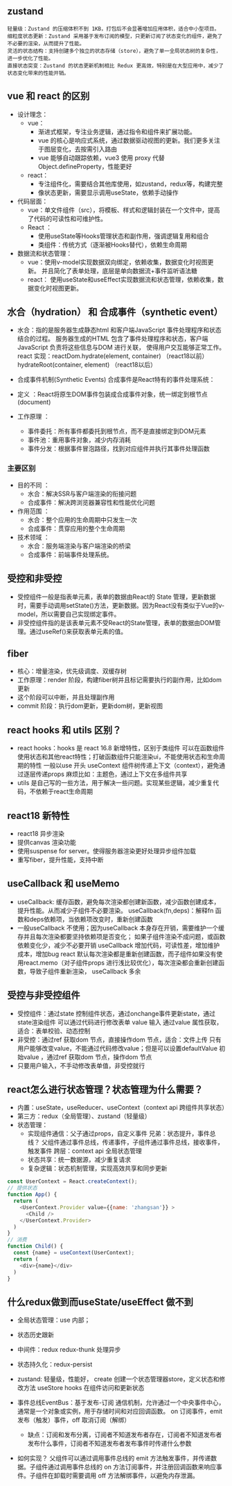 ## zustand 
    轻量级：Zustand 的压缩体积不到 1KB，打包后不会显著增加应用体积，适合中小型项目。
    细粒度状态更新：Zustand 采用基于发布订阅的模型，只更新订阅了状态变化的组件，避免了不必要的渲染，从而提升了性能。
    灵活的状态结构：支持创建多个独立的状态存储（store），避免了单一全局状态树的复杂性，进一步优化了性能。
    直接状态突变：Zustand 的状态更新机制相比 Redux 更高效，特别是在大型应用中，减少了状态变化带来的性能开销。

## vue 和 react 的区别
- 设计理念：
  - vue：
    - 渐进式框架，专注业务逻辑，通过指令和组件来扩展功能。
    - vue 的核心是响应式系统，通过数据驱动视图的更新。我们更多关注于图层变化，去按需引入路由
    - vue 能够自动跟踪依赖，vue3 使用 proxy 代替 Object.defineProperty，性能更好
  - react：
    - 专注组件化，需要结合其他库使用，如zustand，redux等，构建完整
    - 像状态更新，需要显示调用useState，依赖手动操作
- 代码层面：
  - vue：单文件组件（src），将模板、样式和逻辑封装在一个文件中，提高了代码的可读性和可维护性。
  - React ：
    - 使用useState等Hooks管理状态和副作用，强调逻辑复用和组合
    - 类组件：传统方式（逐渐被Hooks替代），依赖生命周期
- 数据流和状态管理：
  - vue：使用v-model实现数据双向绑定，依赖收集，数据变化时视图更新。
    并且简化了表单处理，底层是单向数据流+事件监听语法糖
  - react： 使用useState和useEffect实现数据流和状态管理，依赖收集，数据变化时视图更新。


## 水合（hydration） 和 合成事件（synthetic event）
- 水合：指的是服务器生成静态html 和客户端JavaScript 事件处理程序和状态 结合的过程。
  服务器生成的HTML 包含了事件处理程序和状态，客户端JavaScript 负责将这些信息与DOM 进行关联，
  使得用户交互能够正常工作。
  react 实现：reactDom.hydrate(element, container) （react18以前）
  hydrateRoot(container, element) （react18以后）

- 合成事件机制(Synthetic Events)
  合成事件是React特有的事件处理系统：

- 定义 ：React将原生DOM事件包装成合成事件对象，统一绑定到根节点(document)
- 工作原理 ：
  - 事件委托：所有事件都委托到根节点，而不是直接绑定到DOM元素
  - 事件池：重用事件对象，减少内存消耗
  - 事件分发：根据事件冒泡路径，找到对应组件并执行其事件处理函数
### 主要区别
- 目的不同 ：
  - 水合：解决SSR与客户端渲染的衔接问题
  - 合成事件：解决跨浏览器兼容性和性能优化问题
- 作用范围 ：
  - 水合：整个应用的生命周期中只发生一次
  - 合成事件：贯穿应用的整个生命周期
- 技术领域 ：
  - 水合：服务端渲染与客户端渲染的桥梁 
  - 合成事件：前端事件处理系统。
  
## 受控和非受控
- 受控组件一般是指表单元素，表单的数据由React的 State 管理，更新数据时，需要手动调用setState()方法，更新数据。因为React没有类似于Vue的v-model，所以需要自己实现绑定事件。
- 非受控组件指的是该表单元素不受React的State管理，表单的数据由DOM管理。通过useRef()来获取表单元素的值。

## fiber 
- 核心：增量渲染，优先级调度、双缓存树
- 工作原理：render 阶段，构建fiber树并且标记需要执行的副作用，比如dom更新
- 这个阶段可以中断，并且处理副作用
- commit 阶段：执行dom更新，更新dom树，更新视图


## react hooks 和 utils 区别？
- react hooks：hooks 是 react 16.8 新增特性，区别于类组件
  可以在函数组件使用状态和其他react特性；打破函数组件只能渲染ui，不能使用状态和生命周期的特性
  一般以use 开头
  useContext 组件树传递上下文（context），避免通过逐层传递props 麻烦比如：主题色，通过上下文在多组件共享
- utils 是自己写的一些方法，用于解决一些问题。实现某些逻辑，减少重复代码，不依赖于react生命周期
## react18 新特性
- react18 异步渲染
- 提供canvas 渲染功能
- 使用suspense for server。使得服务器渲染更好处理异步组件加载
- 重写fiber，提升性能，支持中断

## useCallback 和 useMemo 
- useCallback: 缓存函数，避免每次渲染都创建新函数，减少函数创建成本，提升性能。从而减少子组件不必要渲染。
  useCallback(fn,deps)：解释fn 函数和deps依赖项，当依赖项改变时，重新创建函数
- 一般useCallback 不使用；因为useCallback 本身存在开销，需要维护一个缓存并且每次渲染都要坚持依赖项是否变化；
  如果子组件渲染不成问题，或函数依赖变化少，减少不必要开销
  useCallback 增加代码，可读性差，增加维护成本，增加bug
  react 默认每次渲染都是重新创建函数，而子组件如果没有使用react.memo（对子组件props 进行浅比较优化），每次渲染都会重新创建函数，导致子组件重新渲染，
  useCallback 多余

## 受控与非受控组件
- 受控组件：通过state 控制组件状态，通过onchange事件更新state，通过state渲染组件
  可以通过代码进行修改表单 value 输入
  通过value 属性获取，适合：表单校验、动态控制
- 非受控：通过ref 获取dom 节点，直接操作dom 节点，适合：文件上传
  只有用户能够改变value，不能通过代码修改value；但是可以设置defaultValue 初始value ，通过ref 获取dom 节点，操作dom 节点
- 只要用户输入，不手动修改表单值，非受控就行

## react怎么进行状态管理？状态管理为什么需要？
- 内置：useState，useReducer、useContext（context api 跨组件共享状态）
- 第三方：redux（全局管理）、zustand（轻量级）
- 状态管理：
  - 实现组件通信：父子通过props，自定义事件
    兄弟：状态提升，事件总线？ 父组件通过事件总线，传递事件，子组件通过事件总线，接收事件，触发事件
    跨层：context api 全局状态管理
  - 状态共享：统一数据源，减少重复请求
  - 复杂逻辑：状态机制管理，实现高效共享和同步更新
```js
const UserContext = React.createContext();
// 提供状态
function App() {
  return (
    <UserContext.Provider value={{name: 'zhangsan'}} >
      <Child />
    </UserContext.Provider>
  )
}
// 消费
function Child() {
  const {name} = useContext(UserContext);
  return (
    <div>{name}</div>
  )
}
```

## 什么redux做到而useState/useEffect 做不到
- 全局状态管理：use 内部；
- 状态历史跟新
- 中间件：redux redux-thunk 处理异步
- 状态持久化：redux-persist

- zustand: 轻量级，性能好，
  create 创建一个状态管理器store，定义状态和修改方法
  useStore hooks 在组件访问和更新状态

- 事件总线EventBus：基于发布-订阅 通信机制，允许通过一个中央事件中心，通常是一个对象或实例，用于存储时间和对应回调函数。
  on 订阅事件，emit 发布（触发）事件，off 取消订阅（解绑）
  - 缺点：订阅和发布分离，订阅者不知道发布者存在，订阅者不知道发布者发布什么事件，订阅者不知道发布者发布事件时传递什么参数
- 如何实现？
  父组件可以通过调用事件总线的 emit 方法触发事件，并传递数据。子组件通过调用事件总线的 on 方法订阅事件，并注册回调函数来响应事件。子组件在卸载时需要调用 off 方法解绑事件，以避免内存泄漏。





